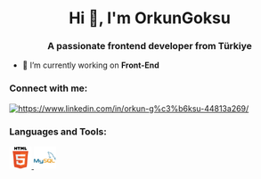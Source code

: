 <h1 align="center">Hi 👋, I'm OrkunGoksu</h1>
<h3 align="center">A passionate frontend developer from Türkiye</h3>

- 🔭 I’m currently working on **Front-End**

<h3 align="left">Connect with me:</h3>
<p align="left">
<a href="https://www.linkedin.com/in/orkun-g%c3%b6ksu-44813a269" target="blank"><img align="center" src="https://raw.githubusercontent.com/rahuldkjain/github-profile-readme-generator/master/src/images/icons/Social/linked-in-alt.svg" alt="https://www.linkedin.com/in/orkun-g%c3%b6ksu-44813a269/" height="30" width="40" /></a>
</p>

<h3 align="left">Languages and Tools:</h3>
<p align="left"> <a href="https://www.w3.org/html/" target="_blank" rel="noreferrer"> <img src="https://raw.githubusercontent.com/devicons/devicon/master/icons/html5/html5-original-wordmark.svg" alt="html5" width="40" height="40"/> </a> <a href="https://www.mysql.com/" target="_blank" rel="noreferrer"> <img src="https://raw.githubusercontent.com/devicons/devicon/master/icons/mysql/mysql-original-wordmark.svg" alt="mysql" width="40" height="40"/> </a> </p>

